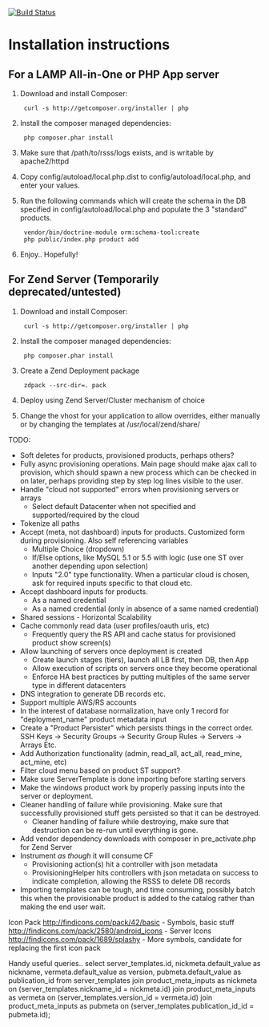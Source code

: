 [![Build Status](https://travis-ci.org/rgeyer/rs_selfservice.png)](https://travis-ci.org/rgeyer/rs_selfservice)

# Installation instructions

## For a LAMP All-in-One or PHP App server
1. Download and install Composer:

        curl -s http://getcomposer.org/installer | php

2. Install the composer managed dependencies:

        php composer.phar install

3. Make sure that /path/to/rsss/logs exists, and is writable by apache2/httpd

4. Copy config/autoload/local.php.dist to config/autoload/local.php, and enter your values.

5. Run the following commands which will create the schema in the DB specified in config/autoload/local.php and populate the 3 "standard" products.

        vendor/bin/doctrine-module orm:schema-tool:create
        php public/index.php product add

6. Enjoy.. Hopefully!

## For Zend Server (Temporarily deprecated/untested)
1. Download and install Composer:

        curl -s http://getcomposer.org/installer | php

2. Install the composer managed dependencies:

        php composer.phar install

3. Create a Zend Deployment package

        zdpack --src-dir=. pack

4. Deploy using Zend Server/Cluster mechanism of choice

5. Change the vhost for your application to allow overrides, either manually or by changing the templates at /usr/local/zend/share/

TODO:
* Soft deletes for products, provisioned products, perhaps others?
* Fully async provisioning operations. Main page should make ajax call to provision, which should spawn a new process which can be checked in on later, perhaps providing step by step log lines visible to the user.
* Handle "cloud not supported" errors when provisioning servers or arrays
  * Select default Datacenter when not specified and supported/required by the cloud
* Tokenize all paths
* Accept (meta, not dashboard) inputs for products.  Customized form during provisioning.  Also self referencing variables
  * Multiple Choice (dropdown)
  * If/Else options, like MySQL 5.1 or 5.5 with logic (use one ST over another depending upon selection)
  * Inputs "2.0" type functionality.  When a particular cloud is chosen, ask for required inputs specific to that cloud etc.
* Accept dashboard inputs for products.
  * As a named credential
  * As a named credential (only in absence of a same named credential)
* Shared sessions - Horizontal Scalability
* Cache commonly read data (user profiles/oauth uris, etc)
  * Frequently query the RS API and cache status for provisioned product show screen(s)
* Allow launching of servers once deployment is created
  * Create launch stages (tiers), launch all LB first, then DB, then App
  * Allow execution of scripts on servers once they become operational
  * Enforce HA best practices by putting multiples of the same server type in different datacenters
* DNS integration to generate DB records etc.
* Support multiple AWS/RS accounts
* In the interest of database normalization, have only 1 record for "deployment_name" product metadata input
* Create a "Product Persister" which persists things in the correct order. SSH Keys -> Security Groups -> Security Group Rules -> Servers -> Arrays Etc.
* Add Authorization functionality (admin, read_all, act_all, read_mine, act_mine, etc)
* Filter cloud menu based on product ST support?
* Make sure ServerTemplate is done importing before starting servers
* Make the windows product work by properly passing inputs into the server or deployment.
* Cleaner handling of failure while provisioning.  Make sure that successfully provisioned stuff gets persisted so that it can be destroyed.
  * Cleaner handling of failure while destroying, make sure that destruction can be re-run until everything is gone.
* Add vendor dependency downloads with composer in pre_activate.php for Zend Server
* Instrument *as though* it will consume CF
  * Provisioning action(s) hit a controller with json metadata
  * ProvisioningHelper hits controllers with json metadata on success to indicate completion, allowing the RSSS to delete DB records
* Importing templates can be tough, and time consuming, possibly batch this when the provisionable product is added to the catalog rather than making the end user wait.

Icon Pack
http://findicons.com/pack/42/basic - Symbols, basic stuff
http://findicons.com/pack/2580/android_icons - Server Icons
http://findicons.com/pack/1689/splashy - More symbols, candidate for replacing the first icon pack

Handy useful queries..
select
  server_templates.id,
  nickmeta.default_value as nickname,
  vermeta.default_value as version,
  pubmeta.default_value as publication_id
from server_templates
	join product_meta_inputs as nickmeta on (server_templates.nickname_id = nickmeta.id)
	join product_meta_inputs as vermeta on (server_templates.version_id = vermeta.id)
	join product_meta_inputs as pubmeta on (server_templates.publication_id_id = pubmeta.id);
